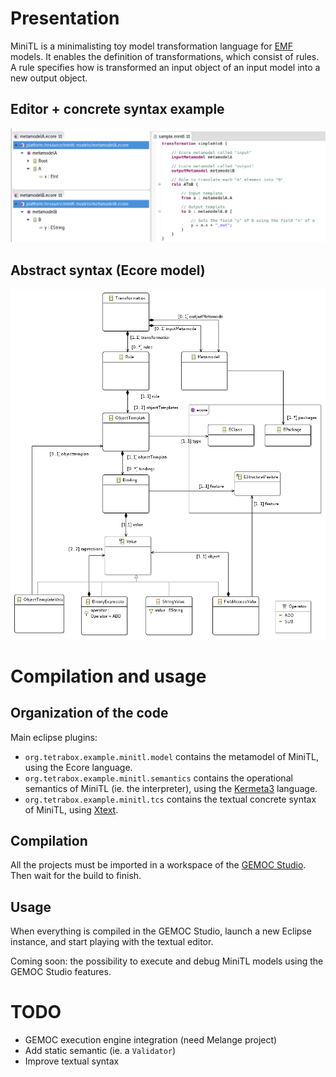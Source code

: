 # Presentation

MiniTL is a minimalisting toy model transformation language for [EMF](http://www.eclipse.org/modeling/emf/) models. It enables the definition of transformations, which consist of rules. A rule specifies how is transformed an input object of an input model into a new output object.

## Editor + concrete syntax example

![Example of MiniTL transformation](screenshot.png)

## Abstract syntax (Ecore model)

![MiniTL abstract syntax (Ecore model)](as.png)



# Compilation and usage

## Organization of the code

Main eclipse plugins:

- `org.tetrabox.example.minitl.model` contains the metamodel of MiniTL, using the Ecore language.
- `org.tetrabox.example.minitl.semantics` contains the operational semantics of MiniTL (ie. the interpreter), using the [Kermeta3](http://diverse-project.github.io/k3/) language.
- `org.tetrabox.example.minitl.tcs` contains the textual concrete syntax of MiniTL, using [Xtext](https://eclipse.org/Xtext/).

## Compilation

All the projects must be imported in a workspace of the [GEMOC Studio](http://gemoc.org/studio). Then wait for the build to finish.

## Usage

When everything is compiled in the GEMOC Studio, launch a new Eclipse instance, and start playing with the textual editor.

Coming soon: the possibility to execute and debug MiniTL models using the GEMOC Studio features.

# TODO

- GEMOC execution engine integration (need Melange project)
- Add static semantic (ie. a `Validator`)
- Improve textual syntax
